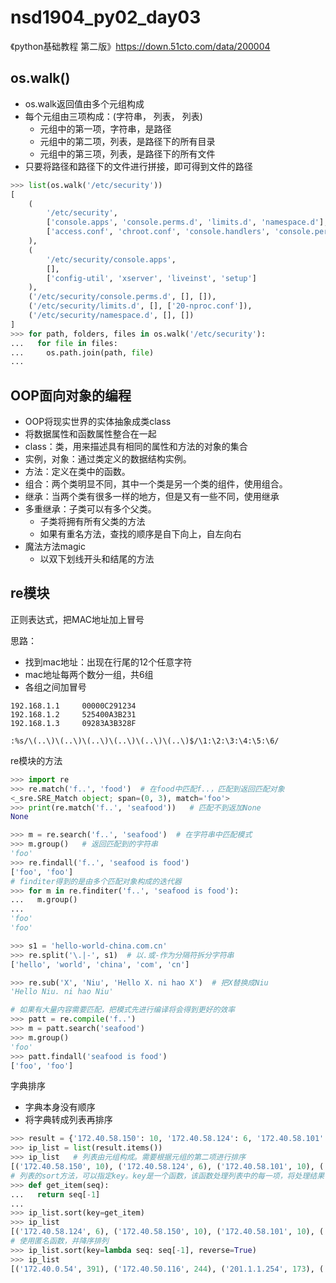 # nsd1904_py02_day03

《python基础教程 第二版》https://down.51cto.com/data/200004

## os.walk()

- os.walk返回值由多个元组构成
- 每个元组由三项构成：(字符串， 列表， 列表)
  - 元组中的第一项，字符串，是路径
  - 元组中的第二项，列表，是路径下的所有目录
  - 元组中的第三项，列表，是路径下的所有文件
- 只要将路径和路径下的文件进行拼接，即可得到文件的路径

```python
>>> list(os.walk('/etc/security'))
[
    (
    	'/etc/security',
        ['console.apps', 'console.perms.d', 'limits.d', 'namespace.d'],
        ['access.conf', 'chroot.conf', 'console.handlers', 'console.perms', 'group.conf', 'limits.conf', 'namespace.conf', 'namespace.init', 'opasswd', 'pam_env.conf', 'sepermit.conf', 'time.conf', 'pwquality.conf']
    ),
    (
    	'/etc/security/console.apps',
        [],
        ['config-util', 'xserver', 'liveinst', 'setup']
    ),
    ('/etc/security/console.perms.d', [], []),
    ('/etc/security/limits.d', [], ['20-nproc.conf']),
    ('/etc/security/namespace.d', [], [])
]
>>> for path, folders, files in os.walk('/etc/security'):
...   for file in files:
...     os.path.join(path, file)
... 

```

## OOP面向对象的编程

- OOP将现实世界的实体抽象成类class
- 将数据属性和函数属性整合在一起
- class：类，用来描述具有相同的属性和方法的对象的集合
- 实例，对象：通过类定义的数据结构实例。
- 方法：定义在类中的函数。
- 组合：两个类明显不同，其中一个类是另一个类的组件，使用组合。
- 继承：当两个类有很多一样的地方，但是又有一些不同，使用继承
- 多重继承：子类可以有多个父类。
  - 子类将拥有所有父类的方法
  - 如果有重名方法，查找的顺序是自下向上，自左向右
- 魔法方法magic
  - 以双下划线开头和结尾的方法



## re模块

正则表达式，把MAC地址加上冒号

思路：

- 找到mac地址：出现在行尾的12个任意字符
- mac地址每两个数分一组，共6组
- 各组之间加冒号

```shell
192.168.1.1     00000C291234
192.168.1.2     525400A3B231
192.168.1.3     09283A3B328F

:%s/\(..\)\(..\)\(..\)\(..\)\(..\)\(..\)$/\1:\2:\3:\4:\5:\6/
```

re模块的方法

```python
>>> import re
>>> re.match('f..', 'food')  # 在food中匹配f..，匹配到返回匹配对象
<_sre.SRE_Match object; span=(0, 3), match='foo'>
>>> print(re.match('f..', 'seafood'))   # 匹配不到返加None
None

>>> m = re.search('f..', 'seafood')  # 在字符串中匹配模式
>>> m.group()   # 返回匹配到的字符串
'foo'
>>> re.findall('f..', 'seafood is food')
['foo', 'foo']
# finditer得到的是由多个匹配对象构成的迭代器
>>> for m in re.finditer('f..', 'seafood is food'):
...   m.group()
... 
'foo'
'foo'

>>> s1 = 'hello-world-china.com.cn'
>>> re.split('\.|-', s1)  # 以.或-作为分隔符拆分字符串
['hello', 'world', 'china', 'com', 'cn']

>>> re.sub('X', 'Niu', 'Hello X. ni hao X')  # 把X替换成Niu
'Hello Niu. ni hao Niu'

# 如果有大量内容需要匹配，把模式先进行编译将会得到更好的效率
>>> patt = re.compile('f..')
>>> m = patt.search('seafood')
>>> m.group()
'foo'
>>> patt.findall('seafood is food')
['foo', 'foo']
```

字典排序

- 字典本身没有顺序
- 将字典转成列表再排序

```python
>>> result = {'172.40.58.150': 10, '172.40.58.124': 6, '172.40.58.101': 10, '127.0.0.1': 121, '192.168.4.254': 103, '192.168.2.254': 110, '201.1.1.254': 173, '201.1.2.254': 119, '172.40.0.54': 391, '172.40.50.116': 244}
>>> ip_list = list(result.items())
>>> ip_list   # 列表由元组构成。需要根据元组的第二项进行排序
[('172.40.58.150', 10), ('172.40.58.124', 6), ('172.40.58.101', 10), ('127.0.0.1', 121), ('192.168.4.254', 103), ('192.168.2.254', 110), ('201.1.1.254', 173), ('201.1.2.254', 119), ('172.40.0.54', 391), ('172.40.50.116', 244)]
# 列表的sort方法，可以指定key。key是一个函数，该函数处理列表中的每一项，将处理结果作为排序依据
>>> def get_item(seq):
...   return seq[-1]
... 
>>> ip_list.sort(key=get_item)
>>> ip_list
[('172.40.58.124', 6), ('172.40.58.150', 10), ('172.40.58.101', 10), ('192.168.4.254', 103), ('192.168.2.254', 110), ('201.1.2.254', 119), ('127.0.0.1', 121), ('201.1.1.254', 173), ('172.40.50.116', 244), ('172.40.0.54', 391)]
# 使用匿名函数，并降序排列
>>> ip_list.sort(key=lambda seq: seq[-1], reverse=True)
>>> ip_list
[('172.40.0.54', 391), ('172.40.50.116', 244), ('201.1.1.254', 173), ('127.0.0.1', 121), ('201.1.2.254', 119), ('192.168.2.254', 110), ('192.168.4.254', 103), ('172.40.58.150', 10), ('172.40.58.101', 10), ('172.40.58.124', 6)]
```















